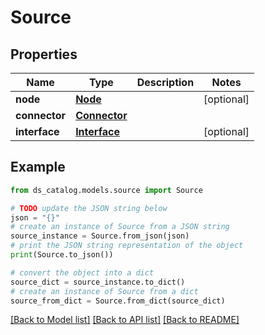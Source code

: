 # Source


## Properties

Name | Type | Description | Notes
------------ | ------------- | ------------- | -------------
**node** | [**Node**](Node.md) |  | [optional] 
**connector** | [**Connector**](Connector.md) |  | 
**interface** | [**Interface**](Interface.md) |  | [optional] 

## Example

```python
from ds_catalog.models.source import Source

# TODO update the JSON string below
json = "{}"
# create an instance of Source from a JSON string
source_instance = Source.from_json(json)
# print the JSON string representation of the object
print(Source.to_json())

# convert the object into a dict
source_dict = source_instance.to_dict()
# create an instance of Source from a dict
source_from_dict = Source.from_dict(source_dict)
```
[[Back to Model list]](../README.md#documentation-for-models) [[Back to API list]](../README.md#documentation-for-api-endpoints) [[Back to README]](../README.md)


